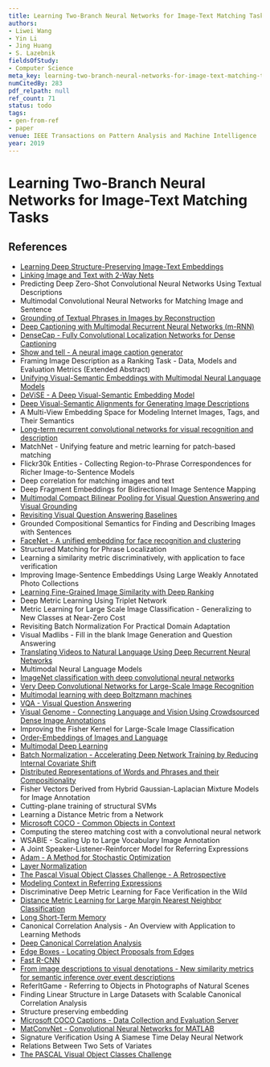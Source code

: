 ```yaml
---
title: Learning Two-Branch Neural Networks for Image-Text Matching Tasks
authors:
- Liwei Wang
- Yin Li
- Jing Huang
- S. Lazebnik
fieldsOfStudy:
- Computer Science
meta_key: learning-two-branch-neural-networks-for-image-text-matching-tasks
numCitedBy: 283
pdf_relpath: null
ref_count: 71
status: todo
tags:
- gen-from-ref
- paper
venue: IEEE Transactions on Pattern Analysis and Machine Intelligence
year: 2019
---
```


# Learning Two-Branch Neural Networks for Image-Text Matching Tasks

## References

- [Learning Deep Structure-Preserving Image-Text Embeddings](./learning-deep-structure-preserving-image-text-embeddings.md)
- [Linking Image and Text with 2-Way Nets](./linking-image-and-text-with-2-way-nets.md)
- Predicting Deep Zero-Shot Convolutional Neural Networks Using Textual Descriptions
- Multimodal Convolutional Neural Networks for Matching Image and Sentence
- [Grounding of Textual Phrases in Images by Reconstruction](./grounding-of-textual-phrases-in-images-by-reconstruction.md)
- [Deep Captioning with Multimodal Recurrent Neural Networks (m-RNN)](./deep-captioning-with-multimodal-recurrent-neural-networks-m-rnn.md)
- [DenseCap - Fully Convolutional Localization Networks for Dense Captioning](./densecap-fully-convolutional-localization-networks-for-dense-captioning.md)
- [Show and tell - A neural image caption generator](./show-and-tell-a-neural-image-caption-generator.md)
- Framing Image Description as a Ranking Task - Data, Models and Evaluation Metrics (Extended Abstract)
- [Unifying Visual-Semantic Embeddings with Multimodal Neural Language Models](./unifying-visual-semantic-embeddings-with-multimodal-neural-language-models.md)
- [DeViSE - A Deep Visual-Semantic Embedding Model](./devise-a-deep-visual-semantic-embedding-model.md)
- [Deep Visual-Semantic Alignments for Generating Image Descriptions](./deep-visual-semantic-alignments-for-generating-image-descriptions.md)
- A Multi-View Embedding Space for Modeling Internet Images, Tags, and Their Semantics
- [Long-term recurrent convolutional networks for visual recognition and description](./long-term-recurrent-convolutional-networks-for-visual-recognition-and-description.md)
- MatchNet - Unifying feature and metric learning for patch-based matching
- Flickr30k Entities - Collecting Region-to-Phrase Correspondences for Richer Image-to-Sentence Models
- Deep correlation for matching images and text
- Deep Fragment Embeddings for Bidirectional Image Sentence Mapping
- [Multimodal Compact Bilinear Pooling for Visual Question Answering and Visual Grounding](./multimodal-compact-bilinear-pooling-for-visual-question-answering-and-visual-grounding.md)
- [Revisiting Visual Question Answering Baselines](./revisiting-visual-question-answering-baselines.md)
- Grounded Compositional Semantics for Finding and Describing Images with Sentences
- [FaceNet - A unified embedding for face recognition and clustering](./facenet-a-unified-embedding-for-face-recognition-and-clustering.md)
- Structured Matching for Phrase Localization
- Learning a similarity metric discriminatively, with application to face verification
- Improving Image-Sentence Embeddings Using Large Weakly Annotated Photo Collections
- [Learning Fine-Grained Image Similarity with Deep Ranking](./learning-fine-grained-image-similarity-with-deep-ranking.md)
- Deep Metric Learning Using Triplet Network
- Metric Learning for Large Scale Image Classification - Generalizing to New Classes at Near-Zero Cost
- Revisiting Batch Normalization For Practical Domain Adaptation
- Visual Madlibs - Fill in the blank Image Generation and Question Answering
- [Translating Videos to Natural Language Using Deep Recurrent Neural Networks](./translating-videos-to-natural-language-using-deep-recurrent-neural-networks.md)
- Multimodal Neural Language Models
- [ImageNet classification with deep convolutional neural networks](./imagenet-classification-with-deep-convolutional-neural-networks.md)
- [Very Deep Convolutional Networks for Large-Scale Image Recognition](./very-deep-convolutional-networks-for-large-scale-image-recognition.md)
- [Multimodal learning with deep Boltzmann machines](./multimodal-learning-with-deep-boltzmann-machines.md)
- [VQA - Visual Question Answering](./vqa-visual-question-answering.md)
- [Visual Genome - Connecting Language and Vision Using Crowdsourced Dense Image Annotations](./visual-genome-connecting-language-and-vision-using-crowdsourced-dense-image-annotations.md)
- Improving the Fisher Kernel for Large-Scale Image Classification
- [Order-Embeddings of Images and Language](./order-embeddings-of-images-and-language.md)
- [Multimodal Deep Learning](./multimodal-deep-learning.md)
- [Batch Normalization - Accelerating Deep Network Training by Reducing Internal Covariate Shift](./batch-normalization-accelerating-deep-network-training-by-reducing-internal-covariate-shift.md)
- [Distributed Representations of Words and Phrases and their Compositionality](./distributed-representations-of-words-and-phrases-and-their-compositionality.md)
- Fisher Vectors Derived from Hybrid Gaussian-Laplacian Mixture Models for Image Annotation
- Cutting-plane training of structural SVMs
- Learning a Distance Metric from a Network
- [Microsoft COCO - Common Objects in Context](./microsoft-coco-common-objects-in-context.md)
- Computing the stereo matching cost with a convolutional neural network
- WSABIE - Scaling Up to Large Vocabulary Image Annotation
- A Joint Speaker-Listener-Reinforcer Model for Referring Expressions
- [Adam - A Method for Stochastic Optimization](./adam-a-method-for-stochastic-optimization.md)
- [Layer Normalization](./layer-normalization.md)
- [The Pascal Visual Object Classes Challenge - A Retrospective](./the-pascal-visual-object-classes-challenge-a-retrospective.md)
- [Modeling Context in Referring Expressions](./modeling-context-in-referring-expressions.md)
- Discriminative Deep Metric Learning for Face Verification in the Wild
- [Distance Metric Learning for Large Margin Nearest Neighbor Classification](./distance-metric-learning-for-large-margin-nearest-neighbor-classification.md)
- [Long Short-Term Memory](./long-short-term-memory.md)
- Canonical Correlation Analysis - An Overview with Application to Learning Methods
- [Deep Canonical Correlation Analysis](./deep-canonical-correlation-analysis.md)
- [Edge Boxes - Locating Object Proposals from Edges](./edge-boxes-locating-object-proposals-from-edges.md)
- [Fast R-CNN](./fast-r-cnn.md)
- [From image descriptions to visual denotations - New similarity metrics for semantic inference over event descriptions](./from-image-descriptions-to-visual-denotations-new-similarity-metrics-for-semantic-inference-over-event-descriptions.md)
- ReferItGame - Referring to Objects in Photographs of Natural Scenes
- Finding Linear Structure in Large Datasets with Scalable Canonical Correlation Analysis
- Structure preserving embedding
- [Microsoft COCO Captions - Data Collection and Evaluation Server](./microsoft-coco-captions-data-collection-and-evaluation-server.md)
- [MatConvNet - Convolutional Neural Networks for MATLAB](./matconvnet-convolutional-neural-networks-for-matlab.md)
- Signature Verification Using A Siamese Time Delay Neural Network
- Relations Between Two Sets of Variates
- [The PASCAL Visual Object Classes Challenge](./the-pascal-visual-object-classes-challenge.md)

